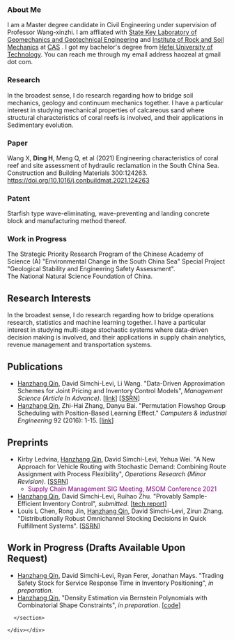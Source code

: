 ### About Me
      
I am a Master degree candidate in Civil Engineering under supervision of Professor Wang-xinzhi. I am affliated with <a href="http://www.sklgme.org/">State Key Laboratory of Geomechanics and Geotechnical Engineering</a> and <a href="http://www.whrsm.ac.cn/">Institute of Rock and Soil Mechanics</a> at <a href="http://www.cas.ac.cn/">CAS</a> . I got my bachelor's degree from <a href="https://www.hfut.edu.cn/">Hefei University of Technology</a>. You can reach me through my email address haozeal at gmail dot com.


### Research

In the broadest sense, I do research regarding how to bridge soil mechanics, geology and continuum mechanics together. I have a particular interest in studying mechanical properties of calcareous sand where structural characteristics of coral reefs is involved, and their applications in Sedimentary evolution.

### Paper

Wang X, <b>Ding H</b>, Meng Q, et al (2021) Engineering characteristics of coral reef and site assessment of hydraulic reclamation in the South China Sea. Construction and Building Materials 300:124263. <a href="https://www.sciencedirect.com/science/article/pii/S0950061821020225">https://doi.org/10.1016/j.conbuildmat.2021.124263</a>

### Patent

Starfish type wave-eliminating, wave-preventing and landing concrete block and manufacturing method thereof.

          
### Work in Progress

The Strategic Priority Research Program of the Chinese Academy of Science (A) "Environmental Change in the South China Sea" Special Project "Geological Stability and Engineering Safety Assessment".<br>The National Natural Science Foundation of China.



  
  <div class="article-content">
  <div class="field field-name-body field-type-text-with-summary field-label-hidden"><div class="field-items"><div class="field-item even" property="content:encoded"><h2><strong>Research Interests</strong></h2>
<p>In the broadest sense, I do research regarding how to bridge operations research, statistics and machine learning together. I have a particular interest in studying multi-stage stochastic systems where data-driven decision making is involved, and their applications in supply chain analytics, revenue management and transportation systems.&nbsp;</p>
<h2><strong>Publications</strong></h2>
<ul><li><u>Hanzhang Qin</u>, David Simchi-Levi, Li Wang. "Data-Driven Approximation Schemes for Joint Pricing and Inventory Control Models",&nbsp;<em>Management Science (Article In Advance)</em>. [<a href="https://pubsonline.informs.org/doi/10.1287/mnsc.2021.4212">link</a>] [<a href="http://papers.ssrn.com/sol3/papers.cfm?abstract_id=3354358">SSRN</a>]</li>
<li><u>Hanzhang Qin</u>, Zhi-Hai Zhang, Danyu Bai. "Permutation Flowshop Group Scheduling with Position-Based Learning Effect."&nbsp;<em>Computers &amp; Industrial Engineering</em>&nbsp;92 (2016): 1-15. [<a href="http://www.sciencedirect.com/science/article/abs/pii/S0360835215004714">link</a>]</li>
</ul><h2><strong>Preprints</strong></h2>
<ul><li>Kirby Ledvina,&nbsp;<u>Hanzhang Qin</u>,<strong>&nbsp;</strong>David Simchi-Levi, Yehua Wei. "A New Approach for Vehicle Routing with Stochastic Demand: Combining Route Assignment with Process Flexibility",&nbsp;<em>Operations Research (Minor Revision)</em>. [<a href="http://papers.ssrn.com/sol3/papers.cfm?abstract_id=3656374">SSRN</a>]
<ul><li><span style="color:#800080;">Supply Chain Management SIG Meeting, MSOM Conference 2021</span></li>
</ul></li>
<li><u>Hanzhang Qin</u>, David Simchi-Levi, Ruihao Zhu. "Provably Sample-Efficient Inventory Control",&nbsp;<em>submitted</em>. [<a href="/sites/default/files/documents/l4dcsample_full.pdf">tech report</a>]</li>
<li>Louis L Chen, Rong Jin,&nbsp;<u>Hanzhang Qin</u>, David Simchi-Levi, Zirun Zhang. "Distributionally Robust Omnichannel Stocking Decisions in Quick Fulfillment Systems". [<a href="http://papers.ssrn.com/sol3/papers.cfm?abstract_id=3383881">SSRN</a>]</li>
</ul><h2><strong>Work in Progress </strong>(Drafts Available Upon Request)</h2>
<ul><li><u>Hanzhang Qin</u>, David Simchi-Levi, Ryan Ferer, Jonathan Mays. "Trading Safety Stock for Service Response Time in Inventory Positioning",&nbsp;<em>in preparation</em>.&nbsp;</li>
<li><u>Hanzhang Qin</u>,&nbsp;"Density Estimation via Bernstein Polynomials with Combinatorial Shape Constraints",&nbsp;<em>in preparation</em>. [<a href="https://github.com/visuddhi/UnivariateDensityEstimate.jl">code</a>]</li>
</ul></div></div></div>  </div>

  
  
</article>
    </div>
  </div>
</div>
  </div>
</div>

        
      </section>

    </div></div>

        
  </div></div>
